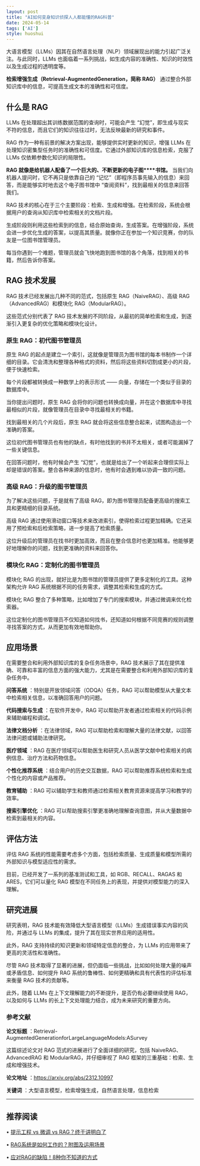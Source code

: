 ```yaml
---
layout: post
title: "AI如何变身知识侦探人人都能懂的RAG科普"
date: 2024-05-14
tags: ['AI']
style: huoshui
---
```


大语言模型（LLMs）因其在自然语言处理（NLP）领域展现出的能力引起广泛关注。与此同时，LLMs
也面临着一系列挑战，如生成内容的准确性、知识的时效性以及生成过程的透明度等。

**检索增强生成（Retrieval-AugmentedGeneration，简称 RAG）**
通过整合外部知识库中的信息，可提高生成文本的准确性和可信度。

## 什么是 RAG

LLMs 在处理超出其训练数据范围的查询时，可能会产生 “幻觉”，即生成与现实不符的信息，而且它们的知识往往过时，无法反映最新的研究和事件。

RAG 作为一种有前景的解决方案出现，能够提供实时更新的知识，增强 LLMs 在处理知识密集型任务时的准确性和可信度。它通过外部知识库的信息检索，克服了
LLMs 仅依赖参数化知识的局限性。

**RAG 就像是给机器人配备了一个巨大的、不断更新的电子图****书馆。** 当我们向机器人提问时，它不再只是依靠自己的
“记忆”（即程序员事先输入的信息）来回答，而是能够实时地去这个电子图书馆中 “查阅资料”，找到最相关的信息来回答我们。

RAG 技术的核心在于三个主要阶段：检索、生成和增强。在检索阶段，系统会根据用户的查询从知识库中检索相关的文档片段。

生成阶段则利用这些检索到的信息，结合原始查询，生成答案。在增强阶段，系统会进一步优化生成的答案，以提高其质量。就像你正在参加一个知识竞赛，你的队友是一位图书馆管理员。

每当你遇到一个难题，管理员就会飞快地跑到图书馆的各个角落，找到相关的书籍，然后告诉你答案。

## RAG 技术发展

RAG 技术已经发展出几种不同的范式，包括原生 RAG（NaiveRAG）、高级 RAG（AdvancedRAG）和模块化 RAG（ModularRAG）。

这些范式分别代表了 RAG 技术发展的不同阶段，从最初的简单检索和生成，到逐渐引入更复杂的优化策略和模块化设计。

### 原生 RAG：初代图书管理员

原生 RAG
的起点是建立一个索引，这就像是管理员为图书馆的每本书制作一个详细的目录。它会清洗和整理各种格式的资料，然后将这些资料切割成更小的片段，便于快速检索。

每个片段都被转换成一种数学上的表示形式 —— 向量，存储在一个类似于目录的数据库中。

当你提出问题时，原生 RAG 会将你的问题也转换成向量，并在这个数据库中寻找最相似的片段，就像管理员在目录中寻找最相关的书籍。

找到最相关的几个片段后，原生 RAG 就会将这些信息整合起来，试图构造出一个准确的答案。

这位初代图书管理员也有他的缺点，有时他找到的书并不太相关，或者可能漏掉了一些关键信息。

在回答问题时，他有时候会产生 “幻觉”，也就是给出了一个听起来合理但实际上却是错误的答案。整合各种来源的信息时，他有时会遇到难以协调一致的问题。

### 高级 RAG：升级的图书管理员

为了解决这些问题，于是就有了高级 RAG，即为图书管理员配备更高级的搜索工具和更精细的目录系统。

高级 RAG 通过使用滑动窗口等技术来改进索引，使得检索过程更加精确。它还采用了预检索和后检索策略，进一步提高了检索质量。

这位升级后的管理员在找书时更加高效，而且在整合信息时也更加精准。他能够更好地理解你的问题，找到更准确的资料来回答你。

### 模块化 RAG：定制化的图书管理员

模块化 RAG 的出现，就好比是为图书馆的管理员提供了更多定制化的工具。这种架构允许 RAG 系统根据不同的任务需求，调整其检索和生成的方式。

模块化 RAG 整合了多种策略，比如增加了专门的搜索模块，并通过微调来优化检索器。

这位定制化的图书管理员不仅知道如何找书，还知道如何根据不同竞赛的规则调整寻找答案的方式，从而更加有效地帮助你。

## 应用场景

在需要整合和利用外部知识库的复杂任务场景中，RAG 技术展示了其在提供准确、可靠和丰富的信息方面的强大能力，尤其是在需要整合和利用外部知识库的复杂任务中。

**问答系统** ：特别是开放领域问答（ODQA）任务，RAG 可以帮助模型从大量文本中检索相关信息，以准确回答用户的问题。

**代码搜索与生成** ：在软件开发中，RAG 可以帮助开发者通过检索相关的代码示例来辅助编程和调试。

**法律文档分析** ：在法律领域，RAG 可以帮助检索和理解大量的法律文献，以回答法律问题或辅助法律研究。

**医疗领域** ：RAG 在医疗领域可以帮助医生和研究人员从医学文献中检索相关的病例信息、治疗方法和药物信息。

**个性化推荐系统** ：结合用户的历史交互数据，RAG 可以帮助推荐系统检索和生成个性化的内容或产品推荐。

**教育辅助** ：RAG 可以辅助学生和教师通过检索相关教育资源来提高学习和教学的效率。

**搜索引擎优化** ：RAG 可以帮助搜索引擎更准确地理解查询意图，并从大量数据中检索到最相关的内容。

## 评估方法

评估 RAG 系统的性能需要考虑多个方面，包括检索质量、生成质量和模型所需的外部知识与模型适应性的需求。

目前，已经开发了一系列的基准测试和工具，如 RGB、RECALL、RAGAS 和 ARES，它们可以量化 RAG
模型在不同任务上的表现，并提供对模型能力的深入理解。

## 研究进展

研究表明，RAG 技术能有效降低大型语言模型（LLMs）生成错误事实内容的风险，并通过与 LLMs 的集成，提升了其在现实世界应用的适用性。

此外，RAG 支持持续的知识更新和领域特定信息的整合，为 LLMs 的应用带来了更高的灵活性和准确性。

尽管 RAG 技术取得了显著的进展，但仍面临一些挑战，比如如何处理大量的噪声或矛盾信息、如何提升 RAG
系统的鲁棒性、如何更精确和具有代表性的评估标准来衡量 RAG 技术的贡献等。

此外，随着 LLMs 在上下文理解能力的不断提升，是否仍有必要继续使用 RAG，以及如何与 LLMs 的长上下文处理能力结合，成为未来研究的重要方向。

  

### 参考文献

**论文标题** ：Retrieval-AugmentedGenerationforLargeLanguageModels:ASurvey

这篇综述论文对 RAG 范式的进展进行了全面详细的研究，包括 NaiveRAG、AdvancedRAG 和 ModularRAG，并仔细审视了 RAG
框架的三重基础：检索、生成和增强技术。

**论文地址** ：https://arxiv.org/abs/2312.10997

**关键词** ：大型语言模型，检索增强生成，自然语言处理，信息检索

* * *


## 推荐阅读

  • [提示工程 vs 微调 vs RAG？终于讲明白了](http://mp.weixin.qq.com/s?__biz=Mzk0OTY0NzM1Ng==&mid=2247484977&idx=1&sn=e5e4bcc108c8cf6f01dcc305c84fd6ed&chksm=c35464a2f423edb46defe0a8340c82f945a29fbabe851f024a6b13e171ae41f6703f3c3a1a07&scene=21#wechat_redirect)[](https://mp.weixin.qq.com/s?__biz=Mzk0OTY0NzM1Ng==&mid=2247485169&idx=1&sn=cd8f4d1be87702fdec14dfea200bd824&scene=21#wechat_redirect "开源大模型太多怎么选？一文读懂，5个最好的开源大模型！")

  • [RAG系统是如何工作的？附图及运用场景](http://mp.weixin.qq.com/s?__biz=Mzk0OTY0NzM1Ng==&mid=2247485065&idx=1&sn=b3bb902801311092ba14223464318da9&chksm=c354641af423ed0c52700f29999b3548542d132a565d7159ca3d5c54a9bcf5ac937753394e66&scene=21#wechat_redirect)[](https://mp.weixin.qq.com/s?__biz=Mzk0OTY0NzM1Ng==&mid=2247485309&idx=1&sn=2ad2a45d8d8433793c79b2cf29897fed&scene=21#wechat_redirect "哪些工作会被AI取代？分析了500万个自由职业之后，得出四个结论")

  • [应对RAG的缺陷！8种你不知道的方式](http://mp.weixin.qq.com/s?__biz=Mzk0OTY0NzM1Ng==&mid=2247485326&idx=1&sn=18055fc0ac952ef3ab28bb161d788e4b&chksm=c354651df423ec0b495937bf28e604bba54cfa407da3a95f51b5445ccddb436cc3370785f9c4&scene=21#wechat_redirect)

